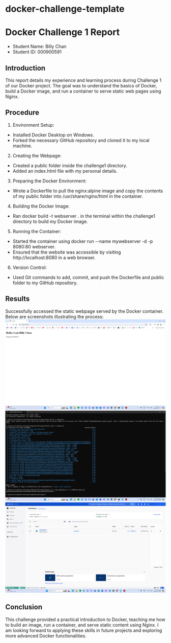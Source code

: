# docker-challenge-template

# Docker Challenge 1 Report
- Student Name: Billy Chan
- Student ID: 000900591

## Introduction
This report details my experience and learning process during Challenge 1 of our Docker project. The goal was to understand the basics of Docker, build a Docker image, and run a container to serve static web pages using Nginx.


## Procedure
1. Environment Setup:
- Installed Docker Desktop on Windows.
- Forked the necessary GitHub repository and cloned it to my local machine.

2. Creating the Webpage:
- Created a public folder inside the challenge1 directory.
- Added an index.html file with my personal details.

3. Preparing the Docker Environment:
- Wrote a Dockerfile to pull the nginx:alpine image and copy the contents of my public folder into /usr/share/nginx/html in the container.

4. Building the Docker Image:
- Ran docker build -t webserver . in the terminal within the challenge1 directory to build my Docker image.

5. Running the Container:
- Started the container using docker run --name mywebserver -d -p 8080:80 webserver.
- Ensured that the website was accessible by visiting http://localhost:8080 in a web browser.

6. Version Control:
- Used Git commands to add, commit, and push the Dockerfile and public folder to my GitHub repository.


## Results
Successfully accessed the static webpage served by the Docker container. Below are screenshots illustrating the process:
![Webpage Served by Docker](challenge1/public/Screenshots/webpage_served_by_docker.png)
![Docker Commands Execution](challenge1/public/Screenshots/docker_commands_execution.png)
![Docker Desktop Interface](challenge1/public/Screenshots/docker_desktop_interface.png)


## Conclusion
This challenge provided a practical introduction to Docker, teaching me how to build an image, run a container, and serve static content using Nginx. I am looking forward to applying these skills in future projects and exploring more advanced Docker functionalities.